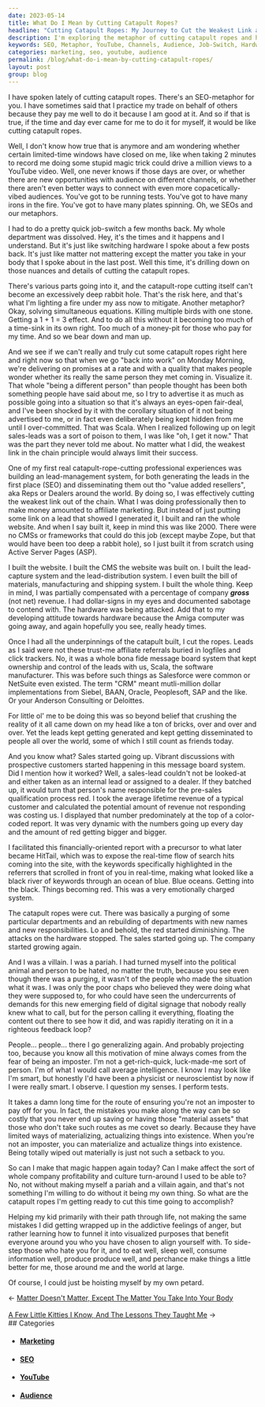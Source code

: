 ```yaml
---
date: 2023-05-14
title: What Do I Mean by Cutting Catapult Ropes?
headline: "Cutting Catapult Ropes: My Journey to Cut the Weakest Link and Achieve Success"
description: I'm exploring the metaphor of cutting catapult ropes and how it relates to my professional trade. I'm reflecting on the opportunities available to me, the challenges I face, and my experiences with cutting catapult ropes in the past. I'm looking to make a positive difference in my own life, the lives of those around me, and the world at large.
keywords: SEO, Metaphor, YouTube, Channels, Audience, Job-Switch, Hardware, Nuances, Details, Catapult, Ropes, Lead-Management, System, Generating, Disseminating, Affiliate, Marketing, CMS, Framework, Zope, Active Server Pages, ASP, Gross, Revenue, Bill of Materials, Manufacturing, Shipping, Salesforce, NetSuite, CRM, Siebel, BAAN, Oracle, Peoplesoft, SAP, Anderson
categories: marketing, seo, youtube, audience
permalink: /blog/what-do-i-mean-by-cutting-catapult-ropes/
layout: post
group: blog
---
```



I have spoken lately of cutting catapult ropes. There's an SEO-metaphor for
you. I have sometimes said that I practice my trade on behalf of others because
they pay me well to do it because I am good at it. And so if that is true, if
the time and day ever came for me to do it for myself, it would be like cutting
catapult ropes.

Well, I don't know how true that is anymore and am wondering whether certain
limited-time windows have closed on me, like when taking 2 minutes to record me
doing some stupid magic trick could drive a million views to a YouTube video.
Well, one never knows if those days are over, or whether there are new
opportunities with audience on different channels, or whether there aren't even
better ways to connect with even more copacetically-vibed audiences. You've got
to be running tests. You've got to have many irons in the fire. You've got to
have many plates spinning. Oh, we SEOs and our metaphors.

I had to do a pretty quick job-switch a few months back. My whole department
was dissolved. Hey, it's the times and it happens and I understand. But it's
just like switching hardware I spoke about a few posts back. It's just like
matter not mattering except the matter you take in your body that I spoke about
in the last post. Well this time, it's drilling down on those nuances and
details of cutting the catapult ropes.

There's various parts going into it, and the catapult-rope cutting itself can't
become an excessively deep rabbit hole. That's the risk here, and that's what
I'm lighting a fire under my ass now to mitigate. Another metaphor? Okay,
solving simultaneous equations. Killing multiple birds with one stone. Getting
a 1 + 1 = 3 effect. And to do all this without it becoming too much of a
time-sink in its own right. Too much of a money-pit for those who pay for my
time. And so we bear down and man up.

And we see if we can't really and truly cut some catapult ropes right here and
right now so that when we go "back into work" on Monday Morning, we're
delivering on promises at a rate and with a quality that makes people wonder
whether its really the same person they met coming in. Visualize it. That whole
"being a different person" than people thought has been both something people
have said about me, so I try to advertise it as much as possible going into a
situation so that it's always an eyes-open fair-deal, and I've been shocked by
it with the corollary situation of it not being advertised to me, or in fact
even deliberately being kept hidden from me until I over-committed. That was
Scala. When I realized following up on legit sales-leads was a sort of poison
to them, I was like "oh, I get it now." That was the part they never told me
about. No matter what I did, the weakest link in the chain principle would
always limit their success.

One of my first real catapult-rope-cutting professional experiences was
building an lead-management system, for both generating the leads in the first
place (SEO) and disseminating them out tho "value added resellers", aka Reps or
Dealers around the world. By doing so, I was effectively cutting the weakest
link out of the chain. What I was doing professionally then to make money
amounted to affiliate marketing. But instead of just putting some link on a
lead that showed I generated it, I built and ran the whole website. And when I
say built it, keep in mind this was like 2000. There were no CMSs or frameworks
that could do this job (except maybe Zope, but that would have been too deep a
rabbit hole), so I just built it from scratch using Active Server Pages (ASP).

I built the website. I built the CMS the website was built on. I built the
lead-capture system and the lead-distribution system. I even built the bill of
materials, manufacturing and shipping system. I built the whole thing. Keep in
mind, I was partially compensated with a percentage of company ***gross*** (not
net) revenue. I had dollar-signs in my eyes and documented sabotage to contend
with. The hardware was being attacked. Add that to my developing attitude
towards hardware because the Amiga computer was going away, and again hopefully
you see, really heady times.

Once I had all the underpinnings of the catapult built, I cut the ropes. Leads
as I said were not these trust-me affiliate referrals buried in logfiles and
click trackers. No, it was a whole bona fide message board system that kept
ownership and control of the leads with us, Scala, the software manufacturer. 
This was before such things as Salesforce were common or NetSuite even existed.
The term "CRM" meant mutli-million dollar implementations from Siebel, BAAN,
Oracle, Peoplesoft, SAP and the like. Or your Anderson Consulting or Deloittes.

For little ol' me to be doing this was so beyond belief that crushing the
reality of it all came down on my head like a ton of bricks, over and over and
over. Yet the leads kept getting generated and kept getting disseminated to
people all over the world, some of which I still count as friends today.

And you know what? Sales started going up. Vibrant discussions with prospective
customers started happening in this message board system. Did I mention how it
worked? Well, a sales-lead couldn't not be looked-at and either taken as an
internal lead or assigned to a dealer. If they batched up, it would turn that
person's name responsible for the pre-sales qualification process red. I took
the average lifetime revenue of a typical customer and calculated the potential
amount of revenue not responding was costing us. I displayed that number
predominately at the top of a color-coded report. It was very dynamic with the
numbers going up every day and the amount of red getting bigger and bigger.

I facilitated this financially-oriented report with a precursor to what later
became HitTail, which was to expose the real-time flow of search hits coming
into the site, with the keywords specifically highlighted in the referrers that
scrolled in front of you in real-time, making what looked like a black river of
keywords through an ocean of blue. Blue oceans. Getting into the black. Things
becoming red. This was a very emotionally charged system.

The catapult ropes were cut. There was basically a purging of some particular
departments and an rebuilding of departments with new names and new
responsibilities. Lo and behold, the red started diminishing. The attacks on
the hardware stopped. The sales started going up. The company started growing
again. 

And I was a villain. I was a pariah. I had turned myself into the political
animal and person to be hated, no matter the truth, because you see even though
there was a purging, it wasn't of the people who made the situation what it
was. I was only the poor chaps who believed they were doing what they were
supposed to, for who could have seen the undercurrents of demands for this new
emerging field of digital signage that nobody really knew what to call, but for
the person calling it everything, floating the content out there to see how it
did, and was rapidly iterating on it in a righteous feedback loop?

People... people... there I go generalizing again. And probably projecting too,
because you know all this motivation of mine always comes from the fear of
being an imposter. I'm not a get-rich-quick, luck-made-me sort of person. I'm
of what I would call average intelligence. I know I may look like I'm smart,
but honestly I'd have been a physicist or neuroscientist by now if I were
really smart. I observe. I question my senses. I perform tests.

It takes a damn long time for the route of ensuring you're not an imposter to
pay off for you. In fact, the mistakes you make along the way can be so costly
that you never end up saving or having those "material assets" that those who
don't take such routes as me covet so dearly. Because they have limited ways of
materializing, actualizing things into existence. When you're not an imposter,
you can materialize and actualize things into existence. Being totally wiped
out materially is just not such a setback to you.

So can I make that magic happen again today? Can I make affect the sort of
whole company profitability and culture turn-around I used to be able to? No,
not without making myself a pariah and a villain again, and that's not
something I'm willing to do without it being my own thing. So what are the
catapult ropes I'm getting ready to cut this time going to accomplish?

Helping my kid primarily with their path through life, not making the same
mistakes I did getting wrapped up in the addictive feelings of anger, but
rather learning how to funnel it into visualized purposes that benefit everyone
around you who you have chosen to align yourself with. To side-step those who
hate you for it, and to eat well, sleep well, consume information well, produce
produce well, and perchance make things a little better for me, those around me
and the world at large.

Of course, I could just be hoisting myself by my own petard.













<div class="arrow-links"><div class="post-nav-prev"><span class="arrow">&larr;&nbsp;</span><a href="/blog/matter-doesn-t-matter-except-the-matter-you-take-into-your-body/">Matter Doesn't Matter, Except The Matter You Take Into Your Body</a></div> &nbsp; <div class="post-nav-next"><a href="/blog/a-few-little-kitties-i-know-and-the-lessons-they-taught-me/">A Few Little Kitties I Know, And The Lessons They Taught Me</a><span class="arrow">&nbsp;&rarr;</span></div></div>
## Categories

<ul>
<li><h4><a href='/marketing/'>Marketing</a></h4></li>
<li><h4><a href='/seo/'>SEO</a></h4></li>
<li><h4><a href='/youtube/'>YouTube</a></h4></li>
<li><h4><a href='/audience/'>Audience</a></h4></li></ul>